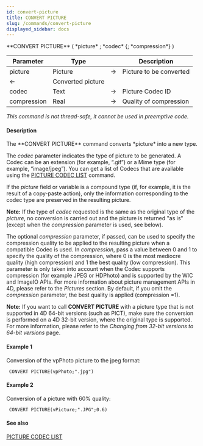 ```yaml
---
id: convert-picture
title: CONVERT PICTURE
slug: /commands/convert-picture
displayed_sidebar: docs
---
```


<!--REF #_command_.CONVERT PICTURE.Syntax-->**CONVERT PICTURE** ( *picture* ; *codec* {; *compression*} )<!-- END REF-->
<!--REF #_command_.CONVERT PICTURE.Params-->
| Parameter | Type |  | Description |
| --- | --- | --- | --- |
| picture | Picture | &#8594;  | Picture to be converted |
| &#8592; | Converted picture |
| codec | Text | &#8594;  | Picture Codec ID |
| compression | Real | &#8594;  | Quality of compression |

<!-- END REF-->

*This command is not thread-safe, it cannot be used in preemptive code.*


#### Description 

<!--REF #_command_.CONVERT PICTURE.Summary-->The **CONVERT PICTURE** command converts *picture* into a new type.<!-- END REF-->

The *codec* parameter indicates the type of picture to be generated. A Codec can be an extension (for example, “.gif”) or a Mime type (for example, “image/jpeg”). You can get a list of Codecs that are available using the [PICTURE CODEC LIST](picture-codec-list.md) command.

If the *picture* field or variable is a compound type (if, for example, it is the result of a copy-paste action), only the information corresponding to the codec type are preserved in the resulting picture.

**Note:** If the type of *codec* requested is the same as the original type of the *picture*, no conversion is carried out and the picture is returned "as is" (except when the *compression* parameter is used, see below). 

The optional *compression* parameter, if passed, can be used to specify the compression quality to be applied to the resulting picture when a compatible Codec is used. In *compression*, pass a value between 0 and 1 to specify the quality of the compression, where 0 is the most mediocre quality (high compression) and 1 the best quality (low compression). This parameter is only taken into account when the Codec supports compression (for example JPEG or HDPhoto) and is supported by the WIC and ImageIO APIs. For more information about picture management APIs in 4D, please refer to the *Pictures* section. By default, if you omit the *compression* parameter, the best quality is applied (compression =1).

**Note:** If you want to call **CONVERT PICTURE** with a picture type that is not supported in 4D 64-bit versions (such as PICT), make sure the conversion is performed on a 4D 32-bit version, where the original type is supported. For more information, please refer to the *Changing from 32-bit versions to 64-bit versions* page.   

#### Example 1 

Conversion of the vpPhoto picture to the jpeg format: 

```4d
 CONVERT PICTURE(vpPhoto;".jpg")
```

#### Example 2 

Conversion of a picture with 60% quality:

```4d
 CONVERT PICTURE(vPicture;".JPG";0.6)
```

#### See also 

[PICTURE CODEC LIST](picture-codec-list.md)  